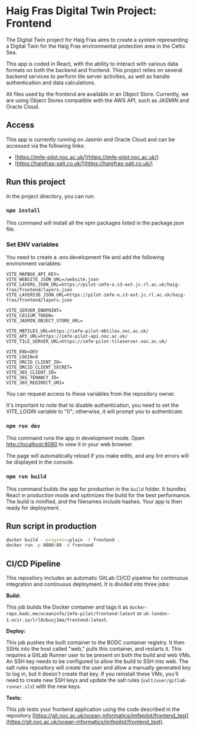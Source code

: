 # Haig Fras Digital Twin Project: Frontend

The Digital Twin project for Haig Fras aims to create a system representing a Digital Twin for the Haig Fras environmental protection area in the Celtic Sea.

This app is coded in React, with the ability to interact with various data formats on both the backend and frontend. This project relies on several backend services to perform tile server activities, as well as handle authentication and data calculations.

All files used by the frontend are available in an Object Store. Currently, we are using Object Stores compatible with the AWS API, such as JASMIN and Oracle Cloud.

## Access

This app is currently running on Jasmin and Oracle Cloud and can be accessed via the following links:
- [https://imfe-pilot.noc.ac.uk/](https://imfe-pilot.noc.ac.uk/)
- [https://haigfras-salt.co.uk/](https://haigfras-salt.co.uk/)

## Run this project

In the project directory, you can run:

### `npm install`

This command will install all the npm packages listed in the package.json file.

### Set ENV variables

You need to create a .env.development file and add the following environment variables:

```.env
VITE_MAPBOX_API_KEY=
VITE_WEBSITE_JSON_URL=/website.json
VITE_LAYERS_JSON_URL=https://pilot-imfe-o.s3-ext.jc.rl.ac.uk/haig-fras/frontend/layers.json
VITE_LAYERS3D_JSON_URL=https://pilot-imfe-o.s3-ext.jc.rl.ac.uk/haig-fras/frontend/layers.json

VITE_SERVER_ENDPOINT=
VITE_CESIUM_TOKEN=
VITE_JASMIN_OBJECT_STORE_URL=

VITE_MBTILES_URL=https://imfe-pilot-mbtiles.noc.ac.uk/
VITE_API_URL=https://imfe-pilot-api.noc.ac.uk/
VITE_TILE_SERVER_URL=https://imfe-pilot-tileserver.noc.ac.uk/

VITE_ENV=DEV
VITE_LOGIN=0
VITE_ORCID_CLIENT_ID=
VITE_ORCID_CLIENT_SECRET=
VITE_365_CLIENT_ID=
VITE_365_TENANCY_ID=
VITE_365_REDIRECT_URI=
```

You can request access to these variables from the repository owner.

It's important to note that to disable authentication, you need to set the VITE_LOGIN variable to "0"; otherwise, it will prompt you to authenticate.

### `npm run dev`

This command runs the app in development mode. Open [http://localhost:8080](http://localhost:8080) to view it in your web browser.

The page will automatically reload if you make edits, and any lint errors will be displayed in the console.

### `npm run build`

This command builds the app for production in the `build` folder. It bundles React in production mode and optimizes the build for the best performance. The build is minified, and the filenames include hashes. Your app is then ready for deployment.

## Run script in production

```bash
docker build --progress=plain -t frontend .
docker run -p 8080:80 -d frontend
```

## CI/CD Pipeline

This repository includes an automatic GitLab CI/CD pipeline for continuous integration and continuous deployment. It is divided into three jobs:

**Build:**

This job builds the Docker container and tags it as `docker-repo.bodc.me/oceaninfo/imfe-pilot/frontend:latest` or `uk-london-1.ocir.io/lrl8vbuxj1ma/frontend:latest`.

**Deploy:**

This job pushes the built container to the BODC container registry. It then SSHs into the host called "web," pulls this container, and restarts it. This requires a GitLab Runner user to be present on both the build and web VMs. An SSH key needs to be configured to allow the build to SSH into web. The salt rules repository will create the user and allow a manually generated key to log in, but it doesn't create that key. If you reinstall these VMs, you'll need to create new SSH keys and update the salt rules (`salt/user/gitlab-runner.sls`) with the new keys.

**Tests:**

This job tests your frontend application using the code described in the repository [https://git.noc.ac.uk/ocean-informatics/imfepilot/frontend_test](https://git.noc.ac.uk/ocean-informatics/imfepilot/frontend_test).